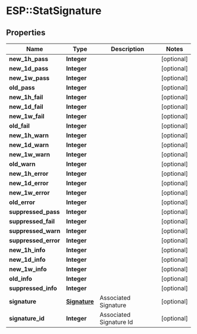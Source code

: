 # ESP::StatSignature

## Properties
Name | Type | Description | Notes
------------ | ------------- | ------------- | -------------
**new_1h_pass** | **Integer** |  | [optional] 
**new_1d_pass** | **Integer** |  | [optional] 
**new_1w_pass** | **Integer** |  | [optional] 
**old_pass** | **Integer** |  | [optional] 
**new_1h_fail** | **Integer** |  | [optional] 
**new_1d_fail** | **Integer** |  | [optional] 
**new_1w_fail** | **Integer** |  | [optional] 
**old_fail** | **Integer** |  | [optional] 
**new_1h_warn** | **Integer** |  | [optional] 
**new_1d_warn** | **Integer** |  | [optional] 
**new_1w_warn** | **Integer** |  | [optional] 
**old_warn** | **Integer** |  | [optional] 
**new_1h_error** | **Integer** |  | [optional] 
**new_1d_error** | **Integer** |  | [optional] 
**new_1w_error** | **Integer** |  | [optional] 
**old_error** | **Integer** |  | [optional] 
**suppressed_pass** | **Integer** |  | [optional] 
**suppressed_fail** | **Integer** |  | [optional] 
**suppressed_warn** | **Integer** |  | [optional] 
**suppressed_error** | **Integer** |  | [optional] 
**new_1h_info** | **Integer** |  | [optional] 
**new_1d_info** | **Integer** |  | [optional] 
**new_1w_info** | **Integer** |  | [optional] 
**old_info** | **Integer** |  | [optional] 
**suppressed_info** | **Integer** |  | [optional] 
**signature** | [**Signature**](Signature.md) | Associated Signature | [optional] 
**signature_id** | **Integer** | Associated Signature Id | [optional] 



